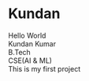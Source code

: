 # Kundan
Hello World
<br>
Kundan Kumar
<br>
B.Tech
<br>
CSE(AI & ML)
<br>
This is my first project

